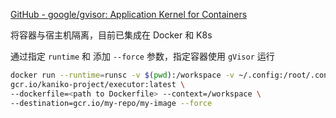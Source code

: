 
[GitHub - google/gvisor: Application Kernel for Containers](https://github.com/google/gvisor)

将容器与宿主机隔离，目前已集成在 Docker 和 K8s

通过指定 `runtime` 和 添加 `--force` 参数，指定容器使用 `gVisor` 运行

```bash
docker run --runtime=runsc -v $(pwd):/workspace -v ~/.config:/root/.config \
gcr.io/kaniko-project/executor:latest \
--dockerfile=<path to Dockerfile> --context=/workspace \
--destination=gcr.io/my-repo/my-image --force
```